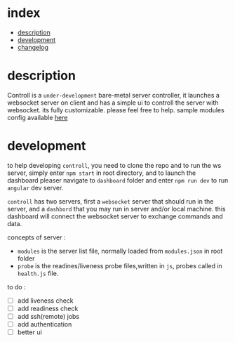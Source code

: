 # index
- [description](#description)
- [development](#development) 
- [changelog](CHANGELOG)

# description 
Controll is a `under-development` bare-metal server controller, it launches a websocket server on client and has a simple ui to controll the server with websocket.
its fully customizable. please feel free to help.
sample modules config available [here](modules.json)

# development 
to help developing `controll`, you need to clone the repo and to run the ws server, simply enter `npm start` in root directory, and to launch the dashboard pleaser navigate to `dashboard` folder and enter `npm run dev` to run `angular` dev server.

`controll` has two servers, first a `websocket` server that should run in the server, and a `dashbord` that you may run in server and/or local machine. this dashboard will connect the websocket server to exchange commands and data.

concepts of server : 
- `modules` is the server list file, normally loaded from `modules.json` in root folder
- `probe` is the readines/liveness probe files,written in `js`, probes called in `health.js` file.




to do : 
- [ ] add liveness check
- [ ] add readiness check
- [ ] add ssh(remote) jobs
- [ ] add authentication
- [ ] better ui
